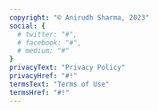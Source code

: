```yaml
---
copyright: "© Anirudh Sharma, 2023"
social: {
  # twitter: "#",
  # facebook: "#",
  # medium: "#"
}
privacyText: "Privacy Policy"
privacyHref: "#!"
termsText: "Terms of Use"
termsHref: "#!"
---
```

